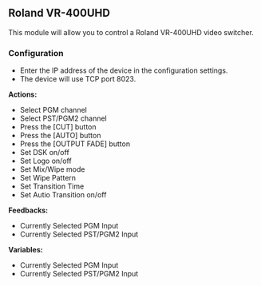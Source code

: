 ## Roland VR-400UHD

This module will allow you to control a Roland VR-400UHD video switcher.

### Configuration

- Enter the IP address of the device in the configuration settings.
- The device will use TCP port 8023.

**Actions:**

- Select PGM channel
- Select PST/PGM2 channel
- Press the [CUT] button
- Press the [AUTO] button
- Press the [OUTPUT FADE] button
- Set DSK on/off
- Set Logo on/off
- Set Mix/Wipe mode
- Set Wipe Pattern
- Set Transition Time
- Set Autio Transition on/off

**Feedbacks:**

- Currently Selected PGM Input
- Currently Selected PST/PGM2 Input

**Variables:**

- Currently Selected PGM Input
- Currently Selected PST/PGM2 Input
